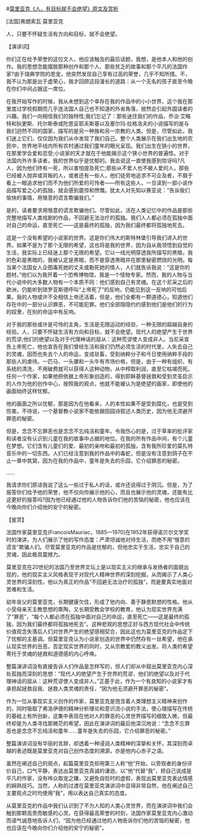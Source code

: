 #[莫里亚克《人，有目标就不会绝望》原文及赏析](https://www.vrrw.net/wx/14724.html)

[法国]弗朗索瓦·莫里亚克

人，只要不怀疑生活有方向和目标，就不会绝望。

【演讲词】

你们正在给予荣誉的这位文人，他应该触及的最后话题，我想，是他本人和他的创作。我的思想怎能摆脱那种创作和那个人、那些贫乏的故事和那个平凡的法国作家?由于瑞典学院的恩宠，他突然发现自己享有过高的荣誉，几乎不知所措。不，我不认为那是出于虚荣心，我才回顾这段漫长的道路：从一个无名的孩子直至今晚在你们中间占据这一席位。

在我开始写作的时候，我从未想到这个幸存在我的作品中的小小世界，这个我在那里度过学校假期而几乎连法国人自己也不知道的外省角落，居然会引起外国读者的兴趣。我们一向相信我们的独特性;我们忘记了：那些迷住我们的作品，乔治·艾略特和狄更斯、托尔斯泰或陀思妥耶夫斯基以及塞尔玛·拉格洛夫的小说描写的是与我们迥然不同的国家，描写的是另一种族和另一宗教的人类。但是，尽管如此，我们迷上它们，仅仅因为我们从中发现了我们自己。整个人类展示在我们出生地的农民中，世界地平线内所有农村通过我们童年的眼光呈现。我们出生在狭小的世界，在那里学会爱和忍受;小说家的天才就在于他能揭示这个狭小世界的普遍性。对于法国内外许多读者，我的世界似乎是忧郁的。我会说这一直使我感到惊讶吗?凡人，因为他们终有一死，所以害怕提及死亡;那些从不爱人也不被人爱的人，那些已经被人抛弃或背叛的人，或者还有一些人，他们徒劳地追求不可企及者，不屑于看上一眼追求他们而不为他们所爱的可怜者——所有这些人，一旦读到一部小说作品描写爱之心的孤独，就会感到震惊和愤慨。犹太人对先知以赛亚说：“告诉我们愉快的事情，用惬意的谎言欺骗我们。”

是的，读者要求用惬意的谎言欺骗他们。尽管如此，活在人类记忆中的作品是那些完整地描写人类戏剧的作品，不回避无法治疗的孤独。我们人人都必须在孤独中面对自己的命运，直至死亡——这是最终的孤独，因为我们最终都将孤独地死去。

这是一个没有希望的小说家的世界。这是你们伟大的斯特林堡引导我们进入的世界。如果不是为了那个无限的希望，这也将是我的世界，因为自从我领悟到自觉的生活，我实际上已经迷上那个无限的希望。它以一线光明穿透我所描写的黑暗，我的色彩是黑暗的，我被认定是黑暗，而不是穿透黑暗并在那里秘密燃烧的光明。每当某个法国女人企图毒死她的丈夫或勒死她的情人，人们就告诉我说：“这是你的题材。”他们以为我开着一个恐怖博物馆，我是一个怪物专家。然而，我的人物与当代小说中的大多数人物有一个本质不同：他们感到自己有灵魂。在这个尼采之后的欧洲，仍能听到琐罗亚斯德呼叫“上帝死了”的反响，仍能见到这一反响的可怕后果。我的人物或许不全相信上帝还活着，但是，他们全都有一颗道德心，知道他们存在中的一部分认识罪恶，不可能犯罪。他们全部隐隐约约感到他们是他们的行为的奴隶，在别的命运中有反响。

对于我的那些或许是可怜的主角，生活是无限运动的经验，一种无限的超越自身的经验。人，只要不怀疑生活有方向和目标，就不会绝望。现代人的绝望产生于世界的荒谬;他们的绝望以及对于代理神话的屈从：这种荒谬使人变成非人。当尼采宣告上帝死亡，他也宣告在我们曾经生活和我们仍然必须生活的时代里，人失去自己的灵魂，因而也失去个人的命运，变成驮畜，受到纳粹分子和今日使用纳粹手段的那些人的虐待。一匹马、一头骡和一头牛有市场价格，但是，由于一种有组织、有系统的清洗，不用破费就可以获得人这种动物，从中榨取利润，直至它枯竭而死。任何一个作家，如果他把依据上帝形象创造的，得到耶稣基督拯救和受到灵圣启示的人作为他的创作中心，按照我的观点，他就不能被认为是绝望的画家，即使他的画面始终这样忧郁。

他的画面之所以忧郁，那是因为在他看来，人的本性如果不是受到腐化，也是受到伤害。不待说，一个基督教小说家不能依据田园诗叙述人类历史，因为他无须避开罪恶的秘密。

但是，念念不忘罪恶也是念念不忘纯洁和童年。令我伤心的是，过于草率的批评家和读者没有认识到儿童在我的故事中占据的地位。在我的所有作品中间，有个儿童在梦想。它们含有儿童们的爱、最初的亲吻和最初的孤独，含有我所珍爱的莫扎特音乐中的一切东西。人们已经注意到我的作品中的毒蛇，但是没有注意到鸽子在不止一章中筑窝，因为在我的作品中，童年是失去的乐园，它介绍罪恶的秘密。

……

我请求你们原谅我说了这么一些过于私人的话，或许还说得过于阴沉。但是，为了报答你们给予他的荣誉，他不仅向你展示他的心，而且也展示他的灵魂，还能有比这更好的报答吗?因为他已经通过他的人物告诉你们他的苦恼的秘密，他也应该在今晚向你们介绍他的安宁的秘密。



【鉴赏】

法国作家莫里亚克(FrancoisMauriac，1885—1970)在1952年获得诺贝尔文学奖时的演讲，为人们展示了他的写作态度：严肃坦诚地对待生活，而绝不用“惬意的谎言”欺骗人们。尽管莫里亚克的作品是忧郁的，但他忠实于生活，忠实于自己的灵魂，因此极具震撼力。

莫里亚克在20世纪的法国乃至世界文坛上是以现实主义的继承与发扬者的面貌出现的，他的现实主义风格表现于对现代人精神世界的深刻挖掘，从而揭示了人类心灵世界的深刻性。他以为真正的作品“不回避无法治疗的孤独”，而是要真实地面对苦难和生活。

幼年丧父的莫里亚克，长期健康欠佳，形成了他内向、善于静思默想的性格。他从小受母亲天主教思想的熏陶，又长期受教会学校的教育，他认为现实世界充满了“罪恶”，“每个人都必须在孤独中面对自己的命运，直至死亡——这是最终的孤独，因为我们最终都将孤独地死去”。这种悲观的思想正好与西方现代社会中传统价值观念失落后人们对世界产生的绝望感相契合，因此这也为莫里亚克的作品定下了忧郁的主基调。但莫里亚克认为小说家创造的世界中仍然存有一丝希望，他在承认现实世界的丑恶，否定现实世界的同时，又从宗教爱的教义出发，将人类的希望寄托于灵魂的拯救和道德感的内心呼唤。

整篇演讲词没有直接告诉人们作品是怎样写的，但人们却从中窥出莫里亚克内心深处孤独而深刻的思想：“现代人的绝望产生于世界的荒谬，他们的绝望以及对于代理神话的屈从：这种荒谬使人变成非人。”正基于此，作为一个有良知的小说家才有承担起拯救自我、拯救人类灵魂的责任，“因为他无须避开罪恶的秘密”。

作为一位从事现实主义创作的作家，莫里亚克是饱含着人类理想主义精神来创作的，同时吸取了弗洛伊德的精神分析理论和意识流小说的手法，使心理描写在传统的基础上有所创新，这集中表现在他对人的罪恶的心灵世界描写的细致入微，但最终却是为人类寻找那微茫的希望，因此在演讲词的最后他深沉地说：“念念不忘罪恶也是念念不忘纯洁和童年……童年是失去的乐园，它介绍罪恶的秘密。”

整篇演讲词没有华丽的言辞，却透着一种浸润人类精神的深挚和关怀，其深刻而卓越的表述既是莫里亚克对自己创作态度的溯源，亦是他内心赤子之语。

虽然在阐述自己的观点，起篇莫里亚克却用第三人称“他”开始，以旁观者的身份评价自己，口气平静，表达出莫里亚克真诚的谦逊。以“他”代替“我”，把自己说成是平凡的作家，没有哗众取宠之嫌，又避免自贬时的虚假，表现出莫里亚克表达情感的娴熟技巧。当然，人称的过渡在莫里亚克演讲词中显得非常自然，他在阐述自己主要观点之时均使用“我”，用以表达自己真实的态度。

从莫里亚克的作品中我们认识到了不为人知的人类心灵世界，而在演讲词中我们会触到那颗高贵而敏感的心灵。在获得最高荣誉的时刻，法国作家莫里亚克内心激动而语气诚恳地告诉人们，“因为他已经通过他的人物告诉你们他的苦恼的秘密，他也应该在今晚向你们介绍他的安宁的秘密”。

